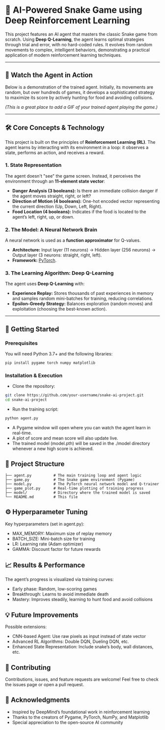 # 🐍 AI-Powered Snake Game using Deep Reinforcement Learning

This project features an AI agent that masters the classic Snake game from scratch. Using **Deep Q-Learning**, the agent learns optimal strategies through trial and error, with no hard-coded rules. It evolves from random movements to complex, intelligent behaviors, demonstrating a practical application of modern reinforcement learning techniques.

---

## 🎥 Watch the Agent in Action
Below is a demonstration of the trained agent. Initially, its movements are random, but over hundreds of games, it develops a sophisticated strategy to maximize its score by actively hunting for food and avoiding collisions.

*(This is a great place to add a GIF of your trained agent playing the game.)*

---

## 🛠️ Core Concepts & Technology

This project is built on the principles of **Reinforcement Learning (RL)**. The agent learns by interacting with its environment in a loop: it observes a state, performs an action, and receives a reward.

### 1. State Representation
The agent doesn't "see" the game screen. Instead, it perceives the environment through an **11-element state vector**:

- **Danger Analysis (3 booleans):** Is there an immediate collision danger if the agent moves straight, right, or left?
- **Direction of Motion (4 booleans):** One-hot encoded vector representing the current direction (Up, Down, Left, Right).
- **Food Location (4 booleans):** Indicates if the food is located to the agent’s left, right, up, or down.

### 2. The Model: A Neural Network Brain
A neural network is used as a **function approximator** for Q-values.

- **Architecture:** Input layer (11 neurons) → Hidden layer (256 neurons) → Output layer (3 neurons: straight, right, left).  
- **Framework:** [PyTorch](https://pytorch.org).

### 3. The Learning Algorithm: Deep Q-Learning
The agent uses **Deep Q-Learning** with:

- **Experience Replay:** Stores thousands of past experiences in memory and samples random mini-batches for training, reducing correlations.
- **Epsilon-Greedy Strategy:** Balances exploration (random moves) and exploitation (choosing the best-known action).

---

## 🚀 Getting Started

### Prerequisites
You will need Python 3.7+ and the following libraries:

```bash
pip install pygame torch numpy matplotlib
```
### Installation & Execution
- Clone the repository:
```bash
git clone https://github.com/your-username/snake-ai-project.git
cd snake-ai-project
```
- Run the training script:
```bash
python agent.py
```
- A Pygame window will open where you can watch the agent learn in real-time.
- A plot of score and mean score will also update live.
- The trained model (model.pth) will be saved in the ./model directory whenever a new high score is achieved.

## 📁 Project Structure
```
├── agent.py          # The main training loop and agent logic
├── game.py           # The Snake game environment (Pygame)
├── model.py          # The PyTorch neural network model and Q-trainer
├── game_plot.py      # Real-time plotting of training progress
├── model/            # Directory where the trained model is saved
└── README.md         # This file
```

## ⚙️ Hyperparameter Tuning
Key hyperparameters (set in agent.py):
- MAX_MEMORY: Maximum size of replay memory
- BATCH_SIZE: Mini-batch size for training
- LR: Learning rate (Adam optimizer)
- GAMMA: Discount factor for future rewards

## 📈 Results & Performance
The agent’s progress is visualized via training curves:
- Early phase: Random, low-scoring games
- Breakthrough: Learns to avoid immediate death
- Mastery: Improves steadily, learning to hunt food and avoid collisions

## 💡 Future Improvements
Possible extensions:
- CNN-based Agent: Use raw pixels as input instead of state vector
- Advanced RL Algorithms: Double DQN, Dueling DQN, etc.
- Enhanced State Representation: Include snake’s body, wall distances, etc.

## 🤝 Contributing
Contributions, issues, and feature requests are welcome!
Feel free to check the issues page
 or open a pull request.

## 🙏 Acknowledgments
- Inspired by DeepMind’s foundational work in reinforcement learning
- Thanks to the creators of Pygame, PyTorch, NumPy, and Matplotlib
- Special appreciation to the open-source AI community
